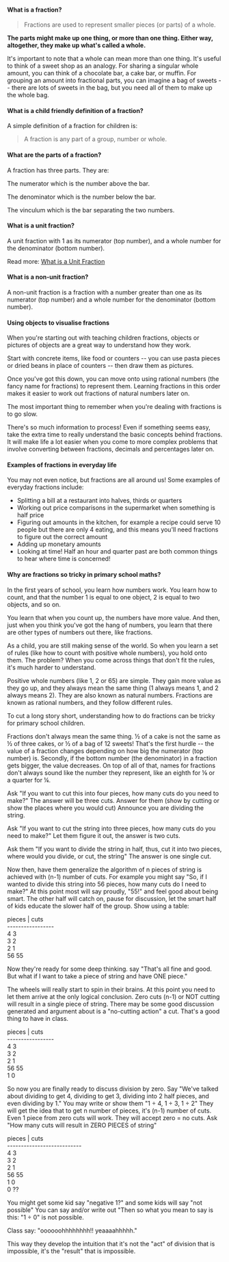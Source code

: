 #### What is a fraction?

> Fractions are used to represent smaller pieces (or parts) of a whole.

**The parts might make up one thing, or more than one thing. Either way, altogether, they make up what's called a whole.**

It's important to note that a whole can mean more than one thing. It's useful to think of a sweet shop as an analogy. For sharing a singular whole amount, you can think of a chocolate bar, a cake bar, or muffin. For grouping an amount into fractional parts, you can imagine a bag of sweets -- there are lots of sweets in the bag, but you need all of them to make up the whole bag.

#### What is a child friendly definition of a fraction?

A simple definition of a fraction for children is:

> A fraction is any part of a group, number or whole.

#### What are the parts of a fraction?

A fraction has three parts. They are:

The numerator which is the number above the bar.

The denominator which is the number below the bar.

The vinculum which is the bar separating the two numbers.

#### What is a unit fraction?

A unit fraction with 1 as its numerator (top number), and a whole number for the denominator (bottom number).

Read more: [What is a Unit Fraction](https://thirdspacelearning.com/blog/what-is-a-unit-fraction-explained/)

#### What is a non-unit fraction?

A non-unit fraction is a fraction with a number greater than one as its numerator (top number) and a whole number for the denominator (bottom number).

#### Using objects to visualise fractions

When you're starting out with teaching children fractions, objects or pictures of objects are a great way to understand how they work.

Start with concrete items, like food or counters -- you can use pasta pieces or dried beans in place of counters -- then draw them as pictures.

Once you've got this down, you can move onto using rational numbers (the fancy name for fractions) to represent them. Learning fractions in this order makes it easier to work out fractions of natural numbers later on.

The most important thing to remember when you're dealing with fractions is to go slow.

There's so much information to process! Even if something seems easy, take the extra time to really understand the basic concepts behind fractions. It will make life a lot easier when you come to more complex problems that involve converting between fractions, decimals and percentages later on.

#### Examples of fractions in everyday life

You may not even notice, but fractions are all around us! Some examples of everyday fractions include:

- Splitting a bill at a restaurant into halves, thirds or quarters
- Working out price comparisons in the supermarket when something is half price
- Figuring out amounts in the kitchen, for example a recipe could serve 10 people but there are only 4 eating, and this means you'll need fractions to figure out the correct amount
- Adding up monetary amounts
- Looking at time! Half an hour and quarter past are both common things to hear where time is concerned!

#### Why are fractions so tricky in primary school maths?

In the first years of school, you learn how numbers work. You learn how to count, and that the number 1 is equal to one object, 2 is equal to two objects, and so on.

You learn that when you count up, the numbers have more value. And then, just when you think you've got the hang of numbers, you learn that there are other types of numbers out there, like fractions.

As a child, you are still making sense of the world. So when you learn a set of rules (like how to count with positive whole numbers), you hold onto them. The problem? When you come across things that don't fit the rules, it's much harder to understand.

Positive whole numbers (like 1, 2 or 65) are simple. They gain more value as they go up, and they always mean the same thing (1 always means 1, and 2 always means 2). They are also known as natural numbers. Fractions are known as rational numbers, and they follow different rules.

To cut a long story short, understanding how to do fractions can be tricky for primary school children.

Fractions don't always mean the same thing. ½ of a cake is not the same as ½ of three cakes, or ½ of a bag of 12 sweets! That's the first hurdle -- the value of a fraction changes depending on how big the numerator (top number) is. Secondly, if the bottom number (the denominator) in a fraction gets bigger, the value decreases. On top of all of that, names for fractions don't always sound like the number they represent, like an eighth for ⅛ or a quarter for ¼.

Ask "If you want to cut this into four pieces, how many cuts do you need to make?" The answer will be three cuts. Answer for them (show by cutting or show the places where you would cut) Announce you are dividing the string.

Ask "If you want to cut the string into three pieces, how many cuts do you need to make?" Let them figure it out, the answer is two cuts.

Ask them "If you want to divide the string in half, thus, cut it into two pieces, where would you divide, or cut, the string" The answer is one single cut.

Now then, have them generalize the algorithm of n pieces of string is achieved with (n-1) number of cuts. For example you might say "So, if I wanted to divide this string into 56 pieces, how many cuts do I need to make?" At this point most will say proudly, "55!" and feel good about being smart. The other half will catch on, pause for discussion, let the smart half of kids educate the slower half of the group. Show using a table:

pieces | cuts\
-----------------\
4 3\
3 2\
2 1\
56 55

Now they're ready for some deep thinking. say "That's all fine and good. But what if I want to take a piece of string and have ONE piece."

The wheels will really start to spin in their brains. At this point you need to let them arrive at the only logical conclusion. Zero cuts (n-1) or NOT cutting will result in a single piece of string. There may be some good discussion generated and argument about is a "no-cutting action" a cut. That's a good thing to have in class.

pieces | cuts\
-----------------\
4 3\
3 2\
2 1\
56 55\
1 0

So now you are finally ready to discuss division by zero. Say "We've talked about dividing to get 4, dividing to get 3, dividing into 2 half pieces, and even dividing by 1." You may write or show them "1 ÷ 4, 1 ÷ 3, 1 ÷ 2" They will get the idea that to get n number of pieces, it's (n-1) number of cuts. Even 1 piece from zero cuts will work. They will accept zero = no cuts. Ask "How many cuts will result in ZERO PIECES of string"

pieces | cuts\
---------------------------\
4 3\
3 2\
2 1\
56 55\
1 0\
0 ??

You might get some kid say "negative 1?" and some kids will say "not possible" You can say and/or write out "Then so what you mean to say is this: "1 ÷ 0" is not possible.

Class say: "oooooohhhhhhhh!! yeaaaahhhhh."

This way they develop the intuition that it's not the "act" of division that is impossible, it's the "result" that is impossible.
